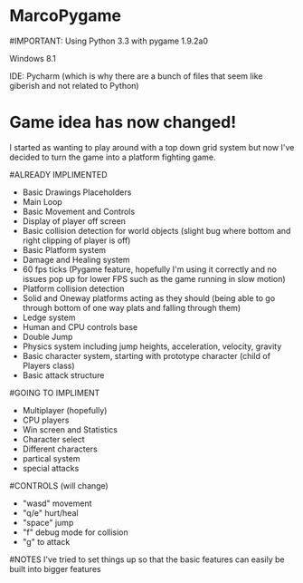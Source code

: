 MarcoPygame
===========

#IMPORTANT:
Using Python 3.3 with pygame 1.9.2a0

Windows 8.1

IDE: Pycharm (which is why there are a bunch of files that seem like giberish and not related to Python)

# Game idea has now changed!
I started as wanting to play around with a top down grid system but now I've decided to turn the game into a platform fighting game.  

#ALREADY IMPLIMENTED
+ Basic Drawings Placeholders
+ Main Loop
+ Basic Movement and Controls
+ Display of player off screen
+ Basic collision detection for world objects (slight bug where bottom and right clipping of player is off)
+ Basic Platform system
+ Damage and Healing system
+ 60 fps ticks (Pygame feature, hopefully I'm using it correctly and no issues pop up for lower FPS such as the game running in slow motion)
+ Platform collision detection
+ Solid and Oneway platforms acting as they should (being able to go through bottom of one way plats and falling through them)
+ Ledge system
+ Human and CPU controls base
+ Double Jump
+ Physics system including jump heights, acceleration, velocity, gravity
+ Basic character system, starting with prototype character (child of Players class)
+ Basic attack structure

#GOING TO IMPLIMENT
- Multiplayer (hopefully)
- CPU players
- Win screen and Statistics
- Character select
- Different characters
- partical system
- special attacks

#CONTROLS (will change)
+ "wasd" movement
+ "q/e" hurt/heal
+ "space" jump
+ "f" debug mode for collision
+ "g" to attack

#NOTES
I've tried to set things up so that the basic features can easily be built into bigger features

